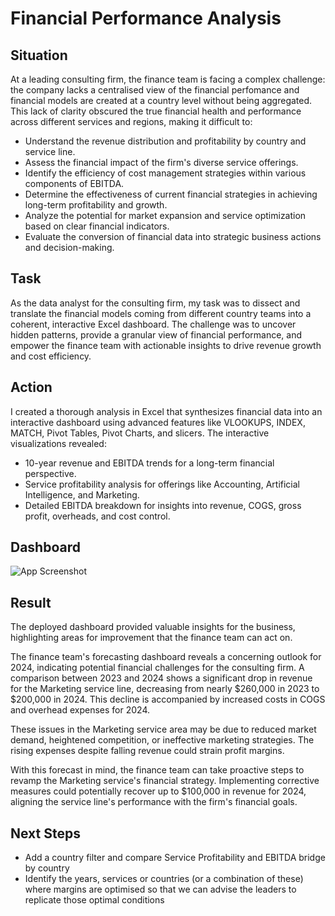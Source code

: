 # Financial Performance Analysis



## Situation

At a leading consulting firm, the finance team is facing a complex challenge: the company lacks a centralised view of the financial perfomance and financial models are created at a country level without being aggregated. This lack of clarity obscured the true financial health and performance across different services and regions, making it difficult to:

- Understand the revenue distribution and profitability by country and service line.
- Assess the financial impact of the firm's diverse service offerings.
- Identify the efficiency of cost management strategies within various components of EBITDA.
- Determine the effectiveness of current financial strategies in achieving long-term profitability and growth.
- Analyze the potential for market expansion and service optimization based on clear financial indicators.
- Evaluate the conversion of financial data into strategic business actions and decision-making.
## Task

As the data analyst for the consulting firm, my task was to dissect and translate the financial models coming from different country teams into a coherent, interactive Excel dashboard. The challenge was to uncover hidden patterns, provide a granular view of financial performance, and empower the finance team with actionable insights to drive revenue growth and cost efficiency.
## Action


I created a thorough analysis in Excel that synthesizes financial data into an interactive dashboard using advanced features like VLOOKUPS, INDEX, MATCH, Pivot Tables, Pivot Charts, and slicers. The interactive visualizations revealed:

- 10-year revenue and EBITDA trends for a long-term financial perspective.
- Service profitability analysis for offerings like Accounting, Artificial Intelligence, and Marketing.
- Detailed EBITDA breakdown for insights into revenue, COGS, gross profit, overheads, and cost control.
## Dashboard

![App Screenshot](https://res.cloudinary.com/dmxsjswbi/image/upload/v1711040051/image_kj7pjy.png)


## Result

The deployed dashboard provided valuable insights for the business, highlighting areas for improvement that the finance team can act on.

The finance team's forecasting dashboard reveals a concerning outlook for 2024, indicating potential financial challenges for the consulting firm. A comparison between 2023 and 2024 shows a significant drop in revenue for the Marketing service line, decreasing from nearly $260,000 in 2023 to $200,000 in 2024. This decline is accompanied by increased costs in COGS and overhead expenses for 2024.

These issues in the Marketing service area may be due to reduced market demand, heightened competition, or ineffective marketing strategies. The rising expenses despite falling revenue could strain profit margins.

With this forecast in mind, the finance team can take proactive steps to revamp the Marketing service's financial strategy. Implementing corrective measures could potentially recover up to $100,000 in revenue for 2024, aligning the service line's performance with the firm's financial goals.
## Next Steps

- Add a country filter and compare Service Profitability and EBITDA bridge by country
- Identify the years, services or countries (or a combination of these) where margins are optimised so that we can advise the leaders to replicate those optimal conditions

